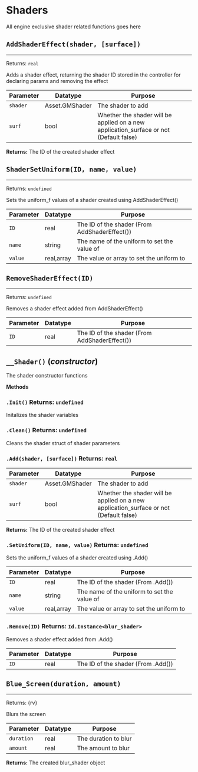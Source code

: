# Shaders
All engine exclusive shader related functions goes here

## `AddShaderEffect(shader, [surface])`
---
 Returns: `real`

Adds a shader effect, returning the shader ID stored in the controller for
declaring params and removing the effect

| Parameter | Datatype  | Purpose |
|-----------|-----------|---------|
|`shader` |Asset.GMShader |The shader to add |
|`surf` |bool |Whether the shader will be applied on a new application_surface or not (Default false) |

**Returns:** The ID of the created shader effect

## `ShaderSetUniform(ID, name, value)`
---
 Returns: `undefined`

Sets the uniform_f values of a shader created using AddShaderEffect()

| Parameter | Datatype  | Purpose |
|-----------|-----------|---------|
|`ID` |real |The ID of the shader (From AddShaderEffect()) |
|`name` |string |The name of the uniform to set the value of |
|`value` |real,array |The value or array to set the uniform to |






## `RemoveShaderEffect(ID)`
---
 Returns: `undefined`

Removes a shader effect added from AddShaderEffect()

| Parameter | Datatype  | Purpose |
|-----------|-----------|---------|
|`ID` |real |The ID of the shader (From AddShaderEffect()) |






## `__Shader()` (*constructor*)

The shader constructor functions

**Methods**
### `.Init()` Returns: `undefined`

Initalizes the shader variables

### `.Clean()` Returns: `undefined`

Cleans the shader struct of shader parameters

### `.Add(shader, [surface])` Returns: `real`

| Parameter | Datatype  | Purpose |
|-----------|-----------|---------|
|`shader` |Asset.GMShader |The shader to add |
|`surf` |bool |Whether the shader will be applied on a new application_surface or not (Default false) |

**Returns:** The ID of the created shader effect

### `.SetUniform(ID, name, value)` Returns: `undefined`

Sets the uniform_f values of a shader created using .Add()

| Parameter | Datatype  | Purpose |
|-----------|-----------|---------|
|`ID` |real |The ID of the shader (From .Add()) |
|`name` |string |The name of the uniform to set the value of |
|`value` |real,array |The value or array to set the uniform to |






### `.Remove(ID)` Returns: `Id.Instance<blur_shader>`

Removes a shader effect added from .Add()

| Parameter | Datatype  | Purpose |
|-----------|-----------|---------|
|`ID` |real |The ID of the shader (From .Add()) |

## `Blue_Screen(duration, amount)`
---
 Returns: {rv}

Blurs the screen

| Parameter | Datatype  | Purpose |
|-----------|-----------|---------|
|`duration` |real |The duration to blur |
|`amount` |real |The amount to blur |

**Returns:** The created blur_shader object

